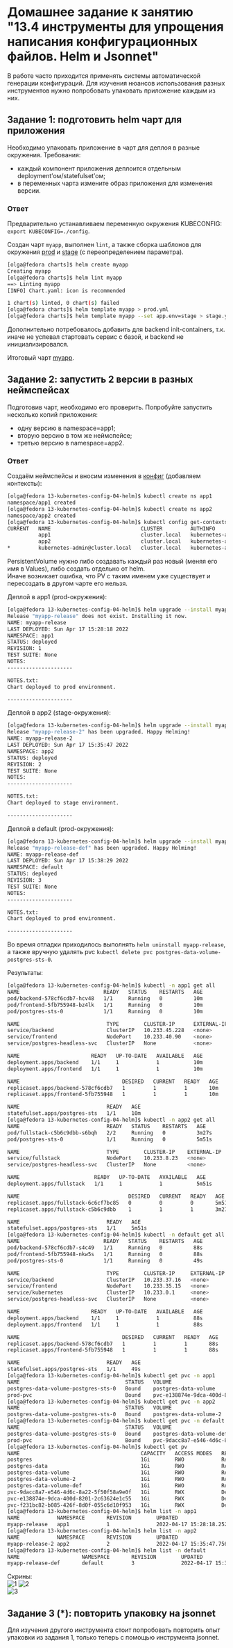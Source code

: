 # Домашнее задание к занятию "13.4 инструменты для упрощения написания конфигурационных файлов. Helm и Jsonnet"
В работе часто приходится применять системы автоматической генерации конфигураций. Для изучения нюансов использования разных инструментов нужно попробовать упаковать приложение каждым из них.

## Задание 1: подготовить helm чарт для приложения
Необходимо упаковать приложение в чарт для деплоя в разные окружения. Требования:
* каждый компонент приложения деплоится отдельным deployment’ом/statefulset’ом;
* в переменных чарта измените образ приложения для изменения версии.

### Ответ
Предварительно устанавливаем переменную окружения KUBECONFIG: `export KUBECONFIG=./config`.  

Создан чарт `myapp`, выполнен `lint`, а также сборка шаблонов для окружения [prod](charts/prod.yml) и [stage](charts/stage.yml) (с переопределением параметра).  
```bash
[olga@fedora charts]$ helm create myapp
Creating myapp
[olga@fedora charts]$ helm lint myapp
==> Linting myapp
[INFO] Chart.yaml: icon is recommended

1 chart(s) linted, 0 chart(s) failed
[olga@fedora charts]$ helm template myapp > prod.yml
[olga@fedora charts]$ helm template myapp --set app.env=stage > stage.yml
```

Дополнительно потребовалось добавить для backend init-containers, т.к. иначе не успевал стартовать сервис с базой, и backend не инициализировался.

Итоговый чарт [myapp](charts/myapp).  

## Задание 2: запустить 2 версии в разных неймспейсах
Подготовив чарт, необходимо его проверить. Попробуйте запустить несколько копий приложения:
* одну версию в namespace=app1;
* вторую версию в том же неймспейсе;
* третью версию в namespace=app2.

### Ответ
Создаём неймспейсы и вносим изменения в [конфиг](./config) (добавляем контексты):  
```bash
[olga@fedora 13-kubernetes-config-04-helm]$ kubectl create ns app1
namespace/app1 created
[olga@fedora 13-kubernetes-config-04-helm]$ kubectl create ns app2
namespace/app2 created
[olga@fedora 13-kubernetes-config-04-helm]$ kubectl config get-contexts
CURRENT   NAME                             CLUSTER         AUTHINFO           NAMESPACE
          app1                             cluster.local   kubernetes-admin   app1
          app2                             cluster.local   kubernetes-admin   app2
*         kubernetes-admin@cluster.local   cluster.local   kubernetes-admin   test
```

PersistentVolume нужно либо создавать каждый раз новый (меняя его имя в Values), либо создать отдельно от helm.  
Иначе возникает ошибка, что PV с таким именем уже существует и пересоздать в другом чарте его нельзя.

Деплой в app1 (prod-окружения):
```bash
[olga@fedora 13-kubernetes-config-04-helm]$ helm upgrade --install myapp-release --namespace app1 charts/myapp
Release "myapp-release" does not exist. Installing it now.
NAME: myapp-release
LAST DEPLOYED: Sun Apr 17 15:28:18 2022
NAMESPACE: app1
STATUS: deployed
REVISION: 1
TEST SUITE: None
NOTES:
---------------------

NOTES.txt:
Chart deployed to prod environment.

---------------------
```

Деплой в app2 (stage-окружения):
```bash
[olga@fedora 13-kubernetes-config-04-helm]$ helm upgrade --install myapp-release-2 --set app.env=stage,database.pv.name=postgres-data-volume-2,frontend.backendUrl=localhost:9000 --namespace app2 charts/myapp
Release "myapp-release-2" has been upgraded. Happy Helming!
NAME: myapp-release-2
LAST DEPLOYED: Sun Apr 17 15:35:47 2022
NAMESPACE: app2
STATUS: deployed
REVISION: 2
TEST SUITE: None
NOTES:
---------------------

NOTES.txt:
Chart deployed to stage environment.

---------------------
```

Деплой в default (prod-окружения):
```bash
[olga@fedora 13-kubernetes-config-04-helm]$ helm upgrade --install myapp-release-def --set database.pv.name=postgres-data-volume-def,frontend.service.nodePort=32184 --namespace default charts/myapp
Release "myapp-release-def" has been upgraded. Happy Helming!
NAME: myapp-release-def
LAST DEPLOYED: Sun Apr 17 15:38:29 2022
NAMESPACE: default
STATUS: deployed
REVISION: 3
TEST SUITE: None
NOTES:
---------------------

NOTES.txt:
Chart deployed to prod environment.

---------------------
```

Во время отладки приходилось выполнять `helm uninstall myapp-release`, а также вручную удалять pvc `kubectl delete pvc postgres-data-volume-postgres-sts-0`.  

Результаты:  

```bash
[olga@fedora 13-kubernetes-config-04-helm]$ kubectl -n app1 get all
NAME                           READY   STATUS    RESTARTS   AGE
pod/backend-578cf6cdb7-hcv48   1/1     Running   0          10m
pod/frontend-5fb755948-bz4lk   1/1     Running   0          10m
pod/postgres-sts-0             1/1     Running   0          10m

NAME                            TYPE        CLUSTER-IP      EXTERNAL-IP   PORT(S)        AGE
service/backend                 ClusterIP   10.233.45.228   <none>        9000/TCP       10m
service/frontend                NodePort    10.233.40.90    <none>        80:32182/TCP   10m
service/postgres-headless-svc   ClusterIP   None            <none>        5432/TCP       10m

NAME                       READY   UP-TO-DATE   AVAILABLE   AGE
deployment.apps/backend    1/1     1            1           10m
deployment.apps/frontend   1/1     1            1           10m

NAME                                 DESIRED   CURRENT   READY   AGE
replicaset.apps/backend-578cf6cdb7   1         1         1       10m
replicaset.apps/frontend-5fb755948   1         1         1       10m

NAME                            READY   AGE
statefulset.apps/postgres-sts   1/1     10m
[olga@fedora 13-kubernetes-config-04-helm]$ kubectl -n app2 get all
NAME                            READY   STATUS    RESTARTS   AGE
pod/fullstack-c5b6c9dbb-s6bqh   2/2     Running   0          3m27s
pod/postgres-sts-0              1/1     Running   0          5m51s

NAME                            TYPE        CLUSTER-IP    EXTERNAL-IP   PORT(S)        AGE
service/fullstack               NodePort    10.233.8.23   <none>        80:32183/TCP   5m51s
service/postgres-headless-svc   ClusterIP   None          <none>        5432/TCP       5m51s

NAME                        READY   UP-TO-DATE   AVAILABLE   AGE
deployment.apps/fullstack   1/1     1            1           5m51s

NAME                                   DESIRED   CURRENT   READY   AGE
replicaset.apps/fullstack-6c6cf7bc85   0         0         0       5m51s
replicaset.apps/fullstack-c5b6c9dbb    1         1         1       3m27s

NAME                            READY   AGE
statefulset.apps/postgres-sts   1/1     5m51s
[olga@fedora 13-kubernetes-config-04-helm]$ kubectl -n default get all
NAME                           READY   STATUS    RESTARTS   AGE
pod/backend-578cf6cdb7-s4c49   1/1     Running   0          88s
pod/frontend-5fb755948-nkw5s   1/1     Running   0          88s
pod/postgres-sts-0             1/1     Running   0          49s

NAME                            TYPE        CLUSTER-IP     EXTERNAL-IP   PORT(S)        AGE
service/backend                 ClusterIP   10.233.37.16   <none>        9000/TCP       88s
service/frontend                NodePort    10.233.35.15   <none>        80:32184/TCP   49s
service/kubernetes              ClusterIP   10.233.0.1     <none>        443/TCP        25d
service/postgres-headless-svc   ClusterIP   None           <none>        5432/TCP       88s

NAME                       READY   UP-TO-DATE   AVAILABLE   AGE
deployment.apps/backend    1/1     1            1           88s
deployment.apps/frontend   1/1     1            1           88s

NAME                                 DESIRED   CURRENT   READY   AGE
replicaset.apps/backend-578cf6cdb7   1         1         1       88s
replicaset.apps/frontend-5fb755948   1         1         1       88s

NAME                            READY   AGE
statefulset.apps/postgres-sts   1/1     49s
[olga@fedora 13-kubernetes-config-04-helm]$ kubectl get pvc -n app1
NAME                                  STATUS   VOLUME                                     CAPACITY   ACCESS MODES   STORAGECLASS   AGE
postgres-data-volume-postgres-sts-0   Bound    postgres-data-volume                       1Gi        RWO                           11m
prod-pvc                              Bound    pvc-e138874e-9dca-400d-8201-2c63624e1c55   1Gi        RWX            nfs            11m
[olga@fedora 13-kubernetes-config-04-helm]$ kubectl get pvc -n app2
NAME                                  STATUS   VOLUME                   CAPACITY   ACCESS MODES   STORAGECLASS   AGE
postgres-data-volume-postgres-sts-0   Bound    postgres-data-volume-2   1Gi        RWO                           6m15s
[olga@fedora 13-kubernetes-config-04-helm]$ kubectl get pvc -n default
NAME                                  STATUS   VOLUME                                     CAPACITY   ACCESS MODES   STORAGECLASS   AGE
postgres-data-volume-postgres-sts-0   Bound    postgres-data-volume-def                   1Gi        RWO                           75s
prod-pvc                              Bound    pvc-9dacc8a7-e546-4d6c-8a22-5f50f58a9e0f   1Gi        RWX            nfs            114s
[olga@fedora 13-kubernetes-config-04-helm]$ kubectl get pv
NAME                                       CAPACITY   ACCESS MODES   RECLAIM POLICY   STATUS     CLAIM                                         STORAGECLASS   REASON   AGE
postgres                                   1Gi        RWO            Retain           Released   test/postgres-postgres-0                                              9d
postgres-data                              1Gi        RWO            Retain           Bound      test/postgres-data-postgres-sts-0                                     8d
postgres-data-volume                       1Gi        RWO            Retain           Bound      app1/postgres-data-volume-postgres-sts-0                              11m
postgres-data-volume-2                     1Gi        RWO            Retain           Bound      app2/postgres-data-volume-postgres-sts-0                              6m29s
postgres-data-volume-def                   1Gi        RWO            Retain           Bound      default/postgres-data-volume-postgres-sts-0                           2m1s
pvc-9dacc8a7-e546-4d6c-8a22-5f50f58a9e0f   1Gi        RWX            Delete           Bound      default/prod-pvc                              nfs                     2m1s
pvc-e138874e-9dca-400d-8201-2c63624e1c55   1Gi        RWX            Delete           Bound      app1/prod-pvc                                 nfs                     11m
pvc-f231bc82-b085-426f-8d0f-055c6d10f953   1Gi        RWX            Delete           Bound      test/prod-pvc                                 nfs                     7d23h
[olga@fedora 13-kubernetes-config-04-helm]$ helm list -n app1
NAME            NAMESPACE       REVISION        UPDATED                                 STATUS          CHART           APP VERSION
myapp-release   app1            1               2022-04-17 15:28:18.252077058 +0300 MSK deployed        myapp-0.0.1     1.0.0      
[olga@fedora 13-kubernetes-config-04-helm]$ helm list -n app2
NAME            NAMESPACE       REVISION        UPDATED                                 STATUS          CHART           APP VERSION
myapp-release-2 app2            2               2022-04-17 15:35:47.756755515 +0300 MSK deployed        myapp-0.0.1     1.0.0      
[olga@fedora 13-kubernetes-config-04-helm]$ helm list -n default
NAME                    NAMESPACE       REVISION        UPDATED                                 STATUS          CHART           APP VERSION
myapp-release-def       default         3               2022-04-17 15:38:29.910353468 +0300 MSK deployed        myapp-0.0.1     1.0.0   
```

Скрины:  
![1](img/1.png)
![2](img/2.png)  
![3](img/3.png)  


## Задание 3 (*): повторить упаковку на jsonnet
Для изучения другого инструмента стоит попробовать повторить опыт упаковки из задания 1, только теперь с помощью инструмента jsonnet.

